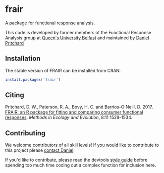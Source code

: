# frair

A package for functional response analysis.  

This code is developed by former members of the Functional Response Analysis group at [Queen's University Belfast][qub] and maintained by [Daniel Pritchard][dp]

## Installation
The stable version of FRAIR can be installed from CRAN. 

```r
install.packages('frair')
```

## Citing
Pritchard, D. W., Paterson, R. A., Bovy, H. C. and Barrios-O'Neill, D.  2017.  [FRAIR: an R package for fitting and comparing consumer functional responses][pritchard:2017:8].  *Methods in Ecology and Evolution*, 8:11 1528-1534.

## Contributing
We welcome contributors of all skill levels!  If you would like to contribute to this project please [contact Daniel][dpcontact].  

If you'd like to contribute, please read the devtools [style guide][hwsg] before spending too much time coding out a complex function for inclusion here.  

[dpcontact]: https://www.pritchard.co/contact/
[hwsg]: http://adv-r.had.co.nz/Style.html
[rtools]: https://cran.r-project.org/bin/windows/Rtools/
[qub]: https://www.qub.ac.uk
[dp]: https://www.pritchard.co
[pritchard:2017:8]: https://doi.org/10.1111/2041-210X.12784
